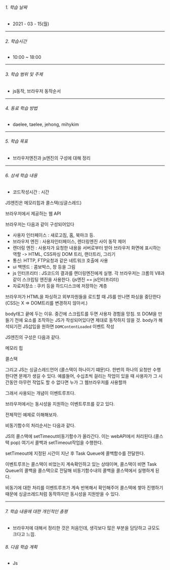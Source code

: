 

###### 1. 학습 날짜

- 2021 - 03 - 15(월)

---

###### 2. 학습시간

- 10:00 ~ 18:00

---

###### 3. 학습 범위 및 주제

- js동작, 브라우저 동작순서

---

###### 4. 동료 학습 방법 

- daelee, taelee, jehong, mihykim

---

###### 5. 학습 목표 

- 브라우저엔진과 js엔진의 구성에 대해 정리

---

###### 6. 상세 학습 내용

- 코드작성시간 :  시간

 JS엔진은 메모리힙과 콜스택(싱글스레드)

브라우저에서 제공하는 웹 API



브라우저는 다음과 같이 구성되어있다

- 사용자 인터페이스 : 새로고침, 홈, 북마크 등.
- 브라우저 엔진 : 사용자인터페이스, 렌더링엔진 사이 동작 제어
- 렌더링 엔진 : 사용자가 요청한 내용을 서버로부터 받아 브라우저 화면에 표시하는 역할 -> HTML, CSS파싱 DOM 트리, 랜더트리, 그리기
- 통신: HTTP, FTP요청과 같은 네트워크 호출에 사용
- ui 백엔드 : 콤보박스, 창 등을 그림
- js 인터프리터 : JS코드의 결과를 랜더링엔진에게 실행. 각 브라우저는 크롬의 V8과 같이 스크립팅 엔진을 사용한다. (js엔진 == js인터프리터)
- 자료저장소 : 쿠키 등을 하드디스크에 저장하는 계층





브라우저가 HTML을 파싱하고 외부자원들을 로드할 때 JS를 만나면 파싱을 중단한다 (CSS는 X => DOM트리를 변경하지 않아서.)

body태그 끝에 두는 이유. 중간에 스크립트를 두면 사용자 경험을 망침. 또 DOM을 만들기 전에 요소를 조작하는 JS가 작성되어있다면 제대로 동작하지 않을 것. body가 해석되기전 JS삽입을 원하면 `DOMContentLoaded` 이벤트 작성



JS엔진의 구성은 다음과 같다.

메모리 힙

콜스택

그리고 JS는 싱글스레드언어 (콜스택이 하나이기 떄문)다. 한번의 하나의 요청만 수행한다면 문제가 생길 수 있다. 예를들어, 수십초씩 걸리는 작업이 있을 때 사용자가 그 시간동안 아무런 작업도 할 수 없다면 누가 그 웹브라우저를 사용할까

그래서 사용되는 개념이 이벤트루프다.

브라우저에서는 동시성을 지원하는 이벤트루프를 갖고 있다.

전체적인 예제로 이해해보자.

비동기함수의 처리순서는 다음과 같다.

JS의 콜스택에 setTimeout비동기함수가 올라간다. 이는 webAPI에서 처리된다.(콜스택 pop) 여기서 콜백과 setTimeout작업을 수행한다.

setTimeout에 지정된 시간이 지난 후  Task Queue에 콜백함수를 전달한다.

이벤트루프는 콜스택이 비었는지 계속확인하고 있는 상태이며, 콜스택이 비면 Task Queue의 콜백을 콜스택으로 전달해 비동기함수내의 콜백을 콜스택에서 실행하게 된다.

비동기에 대한 처리를 이벤트루프가 계속 반복해서 확인해주어 콜스택에 쌓아 진행하기 때문에 싱글쓰레드처럼 동작하지만 동시성을 지원받을 수 있다.

---

###### 7. 학습 내용에 대한 개인적인 총평

- 브라우저에 대해서 정리한 것은 처음인데, 생각보다 많은 부분을 담당하고 규모도 크다고 느낌.

###### 8. 다음 학습 계획

- Js